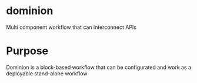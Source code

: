 # dominion
Multi component workflow that can interconnect APIs
# Purpose
Dominion is a block-based workflow that can be configurated and work as a deployable stand-alone workflow
